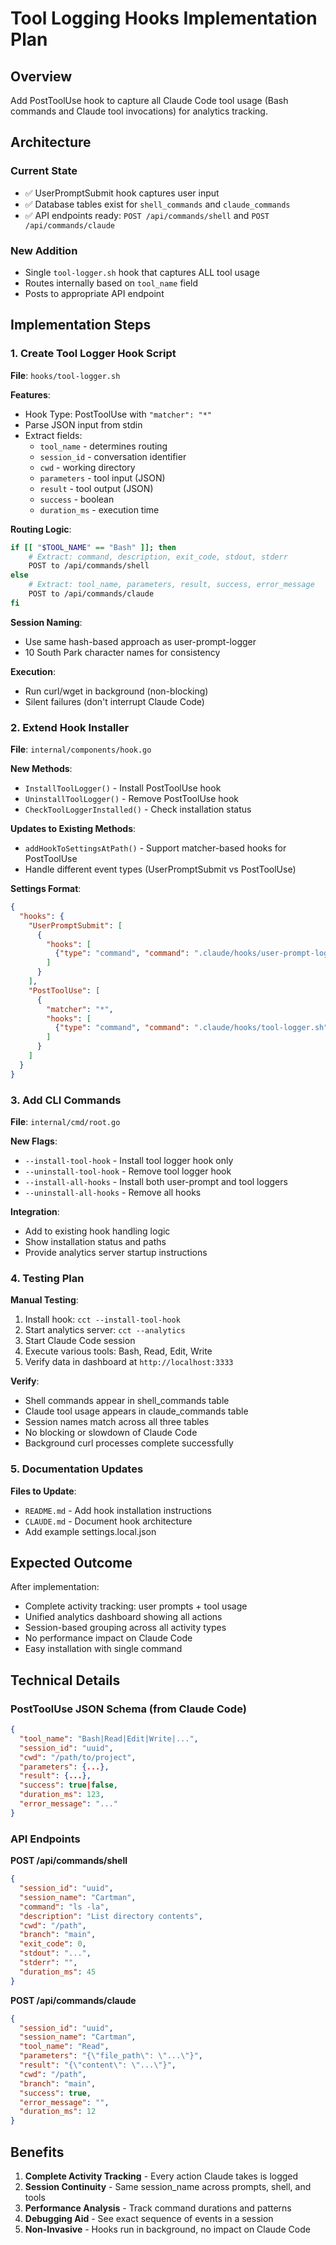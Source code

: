 # Tool Logging Hooks Implementation Plan

## Overview

Add PostToolUse hook to capture all Claude Code tool usage (Bash commands and Claude tool invocations) for analytics tracking.

## Architecture

### Current State
- ✅ UserPromptSubmit hook captures user input
- ✅ Database tables exist for `shell_commands` and `claude_commands`
- ✅ API endpoints ready: `POST /api/commands/shell` and `POST /api/commands/claude`

### New Addition
- Single `tool-logger.sh` hook that captures ALL tool usage
- Routes internally based on `tool_name` field
- Posts to appropriate API endpoint

## Implementation Steps

### 1. Create Tool Logger Hook Script

**File**: `hooks/tool-logger.sh`

**Features**:
- Hook Type: PostToolUse with `"matcher": "*"`
- Parse JSON input from stdin
- Extract fields:
  - `tool_name` - determines routing
  - `session_id` - conversation identifier
  - `cwd` - working directory
  - `parameters` - tool input (JSON)
  - `result` - tool output (JSON)
  - `success` - boolean
  - `duration_ms` - execution time

**Routing Logic**:
```bash
if [[ "$TOOL_NAME" == "Bash" ]]; then
    # Extract: command, description, exit_code, stdout, stderr
    POST to /api/commands/shell
else
    # Extract: tool_name, parameters, result, success, error_message
    POST to /api/commands/claude
fi
```

**Session Naming**:
- Use same hash-based approach as user-prompt-logger
- 10 South Park character names for consistency

**Execution**:
- Run curl/wget in background (non-blocking)
- Silent failures (don't interrupt Claude Code)

### 2. Extend Hook Installer

**File**: `internal/components/hook.go`

**New Methods**:
- `InstallToolLogger()` - Install PostToolUse hook
- `UninstallToolLogger()` - Remove PostToolUse hook
- `CheckToolLoggerInstalled()` - Check installation status

**Updates to Existing Methods**:
- `addHookToSettingsAtPath()` - Support matcher-based hooks for PostToolUse
- Handle different event types (UserPromptSubmit vs PostToolUse)

**Settings Format**:
```json
{
  "hooks": {
    "UserPromptSubmit": [
      {
        "hooks": [
          {"type": "command", "command": ".claude/hooks/user-prompt-logger.sh"}
        ]
      }
    ],
    "PostToolUse": [
      {
        "matcher": "*",
        "hooks": [
          {"type": "command", "command": ".claude/hooks/tool-logger.sh"}
        ]
      }
    ]
  }
}
```

### 3. Add CLI Commands

**File**: `internal/cmd/root.go`

**New Flags**:
- `--install-tool-hook` - Install tool logger hook only
- `--uninstall-tool-hook` - Remove tool logger hook
- `--install-all-hooks` - Install both user-prompt and tool loggers
- `--uninstall-all-hooks` - Remove all hooks

**Integration**:
- Add to existing hook handling logic
- Show installation status and paths
- Provide analytics server startup instructions

### 4. Testing Plan

**Manual Testing**:
1. Install hook: `cct --install-tool-hook`
2. Start analytics server: `cct --analytics`
3. Start Claude Code session
4. Execute various tools: Bash, Read, Edit, Write
5. Verify data in dashboard at `http://localhost:3333`

**Verify**:
- Shell commands appear in shell_commands table
- Claude tool usage appears in claude_commands table
- Session names match across all three tables
- No blocking or slowdown of Claude Code
- Background curl processes complete successfully

### 5. Documentation Updates

**Files to Update**:
- `README.md` - Add hook installation instructions
- `CLAUDE.md` - Document hook architecture
- Add example settings.local.json

## Expected Outcome

After implementation:
- Complete activity tracking: user prompts + tool usage
- Unified analytics dashboard showing all actions
- Session-based grouping across all activity types
- No performance impact on Claude Code
- Easy installation with single command

## Technical Details

### PostToolUse JSON Schema (from Claude Code)

```json
{
  "tool_name": "Bash|Read|Edit|Write|...",
  "session_id": "uuid",
  "cwd": "/path/to/project",
  "parameters": {...},
  "result": {...},
  "success": true|false,
  "duration_ms": 123,
  "error_message": "..."
}
```

### API Endpoints

**POST /api/commands/shell**
```json
{
  "session_id": "uuid",
  "session_name": "Cartman",
  "command": "ls -la",
  "description": "List directory contents",
  "cwd": "/path",
  "branch": "main",
  "exit_code": 0,
  "stdout": "...",
  "stderr": "",
  "duration_ms": 45
}
```

**POST /api/commands/claude**
```json
{
  "session_id": "uuid",
  "session_name": "Cartman",
  "tool_name": "Read",
  "parameters": "{\"file_path\": \"...\"}",
  "result": "{\"content\": \"...\"}",
  "cwd": "/path",
  "branch": "main",
  "success": true,
  "error_message": "",
  "duration_ms": 12
}
```

## Benefits

1. **Complete Activity Tracking** - Every action Claude takes is logged
2. **Session Continuity** - Same session_name across prompts, shell, and tools
3. **Performance Analysis** - Track command durations and patterns
4. **Debugging Aid** - See exact sequence of events in a session
5. **Non-Invasive** - Hooks run in background, no impact on Claude Code
